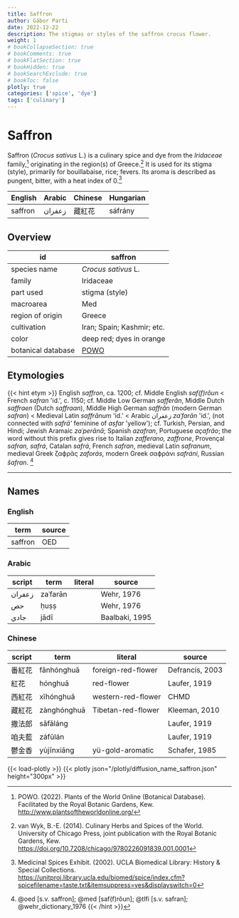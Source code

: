 ```yaml
---
title: Saffron
author: Gábor Parti
date: 2022-12-22
description: The stigmas or styles of the saffron crocus flower.
weight: 1
# bookCollapseSection: true
# bookComments: true
# bookFlatSection: true
# bookHidden: true
# bookSearchExclude: true
# bookToc: false
plotly: true
categories: ['spice', 'dye']
tags: ['culinary']
---
```


# Saffron

Saffron (*Crocus sativus* L.) is a culinary spice and dye from the *Iridaceae* family,[^powo] originating in the region(s) of Greece.[^van_wyk_culinary_2014] It is used for its stigma (style), primarily for bouillabaise, rice; fevers. Its aroma is described as pungent, bitter, with a heat index of 0.[^ucla_medicinal_2002]

|English|Arabic|Chinese|Hungarian|
|-------|------|-------|---------|
|saffron|زعفران|  藏紅花  | sáfrány |

## Overview

|        id        |                      saffron                      |
|------------------|---------------------------------------------------|
|   species name   |                *Crocus sativus* L.                |
|      family      |                     Iridaceae                     |
|     part used    |                   stigma (style)                  |
|     macroarea    |                        Med                        |
| region of origin |                       Greece                      |
|    cultivation   |             Iran; Spain; Kashmir; etc.            |
|       color      |              deep red; dyes in orange             |
|botanical database|[POWO](https://powo.science.kew.org/taxon/436688-1)|

## Etymologies

{{< hint etym >}}
English *saffron*, ca. 1200; cf. Middle English *saf(f)rǒun* < French *safran* 'id.', c. 1150; cf. Middle Low German *safferân*, Middle Dutch *saffraen* (Dutch *saffraan*), Middle High German *saffrân* (modern German *safran*) < Medieval Latin *saffrānum* 'id.' < Arabic زعفران *zaʿfarān* 'id.', (not connected with *ṣafrā'* feminine of *aṣfar* 'yellow'); cf. Turkish, Persian, and Hindi; Jewish Aramaic *zaʿperānā*; Spanish *azafran*, Portuguese *açafrão*; the word without this prefix gives rise to Italian *zafferano, zaffrone*, Provençal *safran, safrá*, Catalan *safrá*, French *safran*, medieval Latin *safranum*, medieval Greek ζαϕρᾶς *zaforás*, modern Greek σαϕράνι *safráni*, Russian *šafran*. [^1] 
 [^1]: @oed [s.v. saffron]; @med [saf(f)rǒun]; @tlfi [s.v. safran]; @wehr_dictionary_1976
{{< /hint >}}

***

## Names

### English

|  term |source|
|-------|------|
|saffron|  OED |

### Arabic

|script|  term  |literal|    source    |
|------|--------|-------|--------------|
|زعفران|zaʿfarān|       |  Wehr, 1976  |
|  حص  |  ḥuṣṣ  |       |  Wehr, 1976  |
| جادي |  jādī  |       |Baalbaki, 1995|

### Chinese

|script|    term   |      literal     |     source    |
|------|-----------|------------------|---------------|
|  番紅花 | fānhónghuā|foreign-red-flower|Defrancis, 2003|
|  紅花  |  hónghuā  |    red-flower    |  Laufer, 1919 |
|  西紅花 | xīhónghuā |western-red-flower|      CHMD     |
|  藏紅花 |zànghónghuā|Tibetan-red-flower| Kleeman, 2010 |
|  撒法郎 |  sǎfǎláng |                  |  Laufer, 1919 |
|  咱夫藍 |  záfūlán  |                  |  Laufer, 1919 |
|  鬱金香 | yùjīnxiāng| yü-gold-aromatic | Schafer, 1985 |

{{< load-plotly >}}
{{< plotly json="/plotly/diffusion_name_saffron.json" height="300px" >}}

[^powo]: POWO. (2022). Plants of the World Online (Botanical Database). Facilitated by the Royal Botanic Gardens, Kew. http://www.plantsoftheworldonline.org/
[^van_wyk_culinary_2014]: van Wyk, B.-E. (2014). Culinary Herbs and Spices of the World. University of Chicago Press, joint publication with the Royal Botanic Gardens, Kew. https://doi.org/10.7208/chicago/9780226091839.001.0001
[^ucla_medicinal_2002]: Medicinal Spices Exhibit. (2002). UCLA Biomedical Library: History & Special Collections. https://unitproj.library.ucla.edu/biomed/spice/index.cfm?spicefilename=taste.txt&itemsuppress=yes&displayswitch=0


